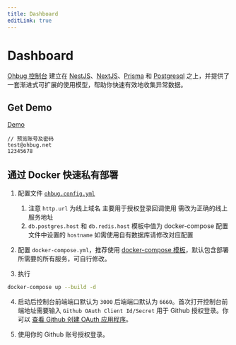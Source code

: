 ```yaml
---
title: Dashboard
editLink: true
---
```


# Dashboard

[Ohbug 控制台](https://github.com/ohbug-org/ohbug-dashboard) 建立在 [NestJS](https://nestjs.com/)、[NextJS](https://nextjs.org/)、[Prisma](https://www.prisma.io/) 和 [Postgresql](https://www.postgresql.org/) 之上，并提供了一套渐进式可扩展的使用模型，帮助你快速有效地收集异常数据。

## Get Demo

[Demo](http://app.ohbug.net/)
```
// 预览账号及密码
test@ohbug.net
12345678
```

## 通过 Docker 快速私有部署

1. 配置文件 [`ohbug.config.yml`](https://github.com/ohbug-org/ohbug-dashboard/blob/main/ohbug.config.yml)
   1. 注意 `http.url` 为线上域名 主要用于授权登录回调使用 需改为正确的线上服务地址
   2. `db.postgres.host` 和 `db.redis.host` 模板中值为 docker-compose 配置文件中设置的 `hostname` 如需使用自有数据库请修改对应配置

2. 配置 `docker-compose.yml`，推荐使用 [docker-compose 模板](https://github.com/ohbug-org/ohbug-dashboard/blob/main/docker-compose.yml)，默认包含部署所需要的所有服务，可自行修改。

3. 执行
```sh
docker-compose up --build -d
```

4. 启动后控制台前端端口默认为 `3000` 后端端口默认为 `6660`。首次打开控制台前端地址需要输入 `Github OAuth Client Id/Secret` 用于 Github 授权登录。你可以 [查看 Github 创建 OAuth 应用程序](https://docs.github.com/developers/apps/building-oauth-apps/creating-an-oauth-app)。

5. 使用你的 Github 账号授权登录。

